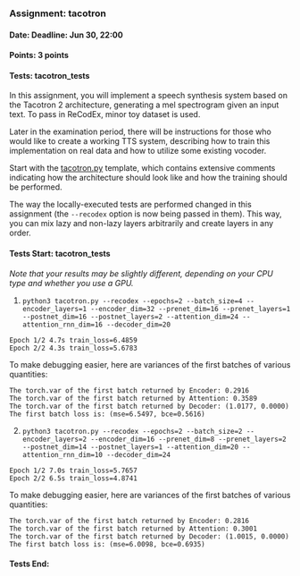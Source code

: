 ### Assignment: tacotron
#### Date: Deadline: Jun 30, 22:00
#### Points: 3 points
#### Tests: tacotron_tests

In this assignment, you will implement a speech synthesis system based on the
Tacotron 2 architecture, generating a mel spectrogram given an input text. To
pass in ReCodEx, minor toy dataset is used.

Later in the examination period, there will be instructions for those who would
like to create a working TTS system, describing how to train this implementation
on real data and how to utilize some existing vocoder.

Start with the [tacotron.py](https://github.com/ufal/npfl138/tree/master/labs/14/tacotron.py)
template, which contains extensive comments indicating how the architecture
should look like and how the training should be performed.

The way the locally-executed tests are performed changed in this assignment
(the `--recodex` option is now being passed in them). This way, you can mix
lazy and non-lazy layers arbitrarily and create layers in any order.
#### Tests Start: tacotron_tests
_Note that your results may be slightly different, depending on your CPU type and whether you use a GPU._

1. `python3 tacotron.py --recodex --epochs=2 --batch_size=4 --encoder_layers=1 --encoder_dim=32 --prenet_dim=16 --prenet_layers=1 --postnet_dim=16 --postnet_layers=2 --attention_dim=24 --attention_rnn_dim=16 --decoder_dim=20`
```
Epoch 1/2 4.7s train_loss=6.4859
Epoch 2/2 4.3s train_loss=5.6783
```
To make debugging easier, here are variances of the first batches of various quantities:
```
The torch.var of the first batch returned by Encoder: 0.2916
The torch.var of the first batch returned by Attention: 0.3589
The torch.var of the first batch returned by Decoder: (1.0177, 0.0000)
The first batch loss is: (mse=6.5497, bce=0.5616)
```

2. `python3 tacotron.py --recodex --epochs=2 --batch_size=2 --encoder_layers=2 --encoder_dim=16 --prenet_dim=8 --prenet_layers=2 --postnet_dim=14 --postnet_layers=1 --attention_dim=20 --attention_rnn_dim=10 --decoder_dim=24`
```
Epoch 1/2 7.0s train_loss=5.7657
Epoch 2/2 6.5s train_loss=4.8741
```
To make debugging easier, here are variances of the first batches of various quantities:
```
The torch.var of the first batch returned by Encoder: 0.2816
The torch.var of the first batch returned by Attention: 0.3001
The torch.var of the first batch returned by Decoder: (1.0015, 0.0000)
The first batch loss is: (mse=6.0098, bce=0.6935)
```
#### Tests End:
